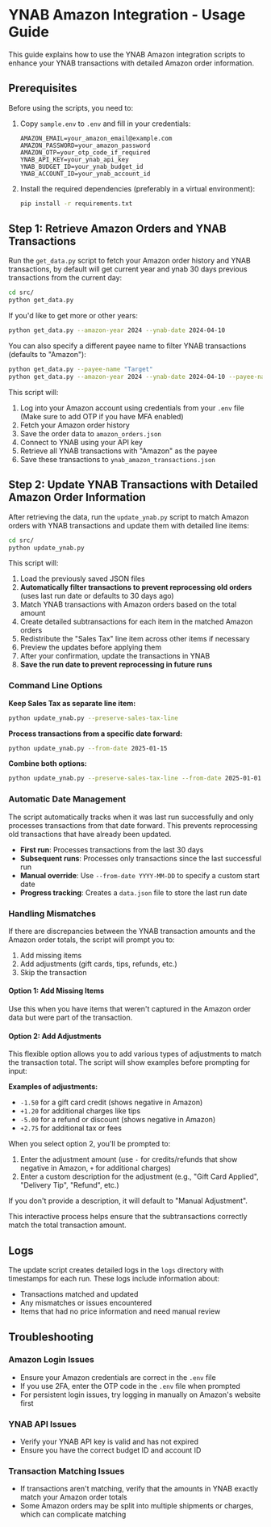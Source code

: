 # YNAB Amazon Integration - Usage Guide

This guide explains how to use the YNAB Amazon integration scripts to enhance your YNAB transactions with detailed Amazon order information.

## Prerequisites

Before using the scripts, you need to:

1. Copy `sample.env` to `.env` and fill in your credentials:
   ```
   AMAZON_EMAIL=your_amazon_email@example.com
   AMAZON_PASSWORD=your_amazon_password
   AMAZON_OTP=your_otp_code_if_required
   YNAB_API_KEY=your_ynab_api_key
   YNAB_BUDGET_ID=your_ynab_budget_id
   YNAB_ACCOUNT_ID=your_ynab_account_id
   ```

2. Install the required dependencies (preferably in a virtual environment):
   ```bash
   pip install -r requirements.txt
   ```

## Step 1: Retrieve Amazon Orders and YNAB Transactions

Run the `get_data.py` script to fetch your Amazon order history and YNAB transactions, by default will get current year and ynab 30 days previous transactions from the current day:

```bash
cd src/
python get_data.py
```

If you'd like to get more or other years:
```bash
python get_data.py --amazon-year 2024 --ynab-date 2024-04-10
```

You can also specify a different payee name to filter YNAB transactions (defaults to "Amazon"):
```bash
python get_data.py --payee-name "Target"
python get_data.py --amazon-year 2024 --ynab-date 2024-04-10 --payee-name "Walmart"
```

This script will:
1. Log into your Amazon account using credentials from your `.env` file (Make sure to add OTP if you have MFA enabled)
2. Fetch your Amazon order history
3. Save the order data to `amazon_orders.json`
4. Connect to YNAB using your API key
5. Retrieve all YNAB transactions with "Amazon" as the payee
6. Save these transactions to `ynab_amazon_transactions.json`

## Step 2: Update YNAB Transactions with Detailed Amazon Order Information

After retrieving the data, run the `update_ynab.py` script to match Amazon orders with YNAB transactions and update them with detailed line items:

```bash
cd src/
python update_ynab.py
```

This script will:
1. Load the previously saved JSON files
2. **Automatically filter transactions to prevent reprocessing old orders** (uses last run date or defaults to 30 days ago)
3. Match YNAB transactions with Amazon orders based on the total amount
4. Create detailed subtransactions for each item in the matched Amazon orders
5. Redistribute the "Sales Tax" line item across other items if necessary
6. Preview the updates before applying them
7. After your confirmation, update the transactions in YNAB
8. **Save the run date to prevent reprocessing in future runs**

### Command Line Options

**Keep Sales Tax as separate line item:**
```bash
python update_ynab.py --preserve-sales-tax-line
```

**Process transactions from a specific date forward:**
```bash
python update_ynab.py --from-date 2025-01-15
```

**Combine both options:**
```bash
python update_ynab.py --preserve-sales-tax-line --from-date 2025-01-01
```

### Automatic Date Management

The script automatically tracks when it was last run successfully and only processes transactions from that date forward. This prevents reprocessing old transactions that have already been updated.

- **First run**: Processes transactions from the last 30 days
- **Subsequent runs**: Processes only transactions since the last successful run
- **Manual override**: Use `--from-date YYYY-MM-DD` to specify a custom start date
- **Progress tracking**: Creates a `data.json` file to store the last run date

### Handling Mismatches

If there are discrepancies between the YNAB transaction amounts and the Amazon order totals, the script will prompt you to:
1. Add missing items
2. Add adjustments (gift cards, tips, refunds, etc.)
3. Skip the transaction

#### Option 1: Add Missing Items
Use this when you have items that weren't captured in the Amazon order data but were part of the transaction.

#### Option 2: Add Adjustments
This flexible option allows you to add various types of adjustments to match the transaction total. The script will show examples before prompting for input:

**Examples of adjustments:**
- `-1.50` for a gift card credit (shows negative in Amazon)
- `+1.20` for additional charges like tips
- `-5.00` for a refund or discount (shows negative in Amazon)
- `+2.75` for additional tax or fees

When you select option 2, you'll be prompted to:
1. Enter the adjustment amount (use `-` for credits/refunds that show negative in Amazon, `+` for additional charges)
2. Enter a custom description for the adjustment (e.g., "Gift Card Applied", "Delivery Tip", "Refund", etc.)

If you don't provide a description, it will default to "Manual Adjustment".

This interactive process helps ensure that the subtransactions correctly match the total transaction amount.

## Logs

The update script creates detailed logs in the `logs` directory with timestamps for each run. These logs include information about:
- Transactions matched and updated
- Any mismatches or issues encountered
- Items that had no price information and need manual review

## Troubleshooting

### Amazon Login Issues
- Ensure your Amazon credentials are correct in the `.env` file
- If you use 2FA, enter the OTP code in the `.env` file when prompted
- For persistent login issues, try logging in manually on Amazon's website first

### YNAB API Issues
- Verify your YNAB API key is valid and has not expired
- Ensure you have the correct budget ID and account ID

### Transaction Matching Issues
- If transactions aren't matching, verify that the amounts in YNAB exactly match your Amazon order totals
- Some Amazon orders may be split into multiple shipments or charges, which can complicate matching 